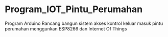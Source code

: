 # Program_IOT_Pintu_Perumahan
Program Arduino Rancang bangun sistem akses kontrol keluar masuk pintu perumahan menggunkan ESP8266 dan Internet Of Things
